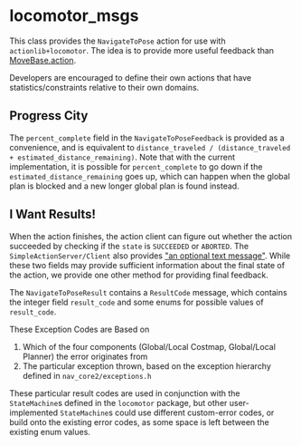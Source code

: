# locomotor_msgs

This class provides the `NavigateToPose` action for use with `actionlib+locomotor`. The idea is to provide more useful feedback than [MoveBase.action](http://docs.ros.org/api/move_base_msgs/html/action/MoveBase.html).

Developers are encouraged to define their own actions that have statistics/constraints relative to their own domains.

## Progress City
The `percent_complete` field in the `NavigateToPoseFeedback` is provided as a convenience, and is equivalent to `distance_traveled / (distance_traveled + estimated_distance_remaining)`. Note that with the current implementation, it is possible for `percent_complete` to go down if the `estimated_distance_remaining` goes up, which can happen when the global plan is blocked and a new longer global plan is found instead.

## I Want Results!
When the action finishes, the action client can figure out whether the action succeeded by checking if the `state` is `SUCCEEDED` or `ABORTED`. The `SimpleActionServer/Client` also provides ["an optional text message"](https://github.com/ros/actionlib/blob/9210d811d105eabe72ff4741dece801f36e9064a/include/actionlib/server/simple_action_server.h#L165). While these two fields may provide sufficient information about the final state of the action, we provide one other method for providing final feedback.

The `NavigateToPoseResult` contains a `ResultCode` message, which contains the integer field `result_code` and some enums for possible values of `result_code`.


These Exception Codes are Based on

  1. Which of the four components (Global/Local Costmap, Global/Local Planner) the error originates from
  2. The particular exception thrown, based on the exception hierarchy defined in `nav_core2/exceptions.h`

These particular result codes are used in conjunction with the `StateMachine`s defined in the `locomotor` package, but other user-implemented `StateMachine`s could use different custom-error codes, or build onto the existing error codes, as some space is left between the existing enum values.
